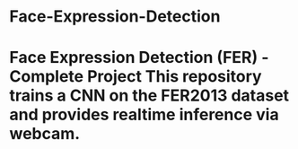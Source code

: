 # Face-Expression-Detection
# Face Expression Detection (FER) - Complete Project  This repository trains a CNN on the FER2013 dataset and provides realtime inference via webcam.
